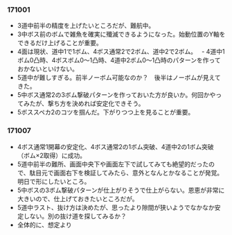 ### 171001
- 3道中前半の精度を上げたいところだが、難航中。
- 3中ボス前のボムで雑魚を確実に殲滅できるようになった。始動位置のY軸をできるだけ上げることが重要。
- 4面は現状、道中1で1ボム、4ボス通常2で2ボム、道中2で2ボム。
  - 4道中1ボム0凸時、4ボスボム0～1凸時、4道中2ボム0～1凸時のパターンを作っておかないといけない。
- 5道中が難しすぎる。前半ノーボム可能なのか？　後半はノーボムが見えてきた。
- 5中ボス通常2の3ボム撃破パターンを作っておいた方が良いか。何回かやってみたが、撃ち方を決めれば安定化できそう。
- 5ボススペカ2のコツを掴んだ。下がりつつ上を見ることが重要。

### 171007
- 4ボス通常1開幕の安定化、4ボス通常2の1ボム突破、4道中2の1ボム突破（ボム×2取得）に成功。
- 5道中前半の難所、画面中央下や画面左下で試してみても絶望的だったので、駄目元で画面右下を検証してみたら、意外となんとかなることが発覚。明日で形にしたいところ。
- 5中ボスの3ボム撃破パターンが仕上がりそうで仕上がらない。恩恵が非常に大きいので、仕上げておきたいところだが。
- 5道中ラスト、抜け方は決めたが、思ったより隙間が狭いようでなかなか安定しない。別の抜け道を探してみるか？
- 全体的に、想定より
